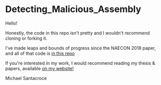 # Detecting_Malicious_Assembly

Hello!

Honestly, the code in this repo isn't pretty and I wouldn't recommend cloning or forking it.

I've made leaps and bounds of progress since the NAECON 2018 paper, and all of that code is [in this repo]( https://github.com/santacml/Malware-as-Video)

If you're interested in my work, I would recommend reading my thesis & papers, available [on my website!](santacml.github.io)

Michael Santacroce
